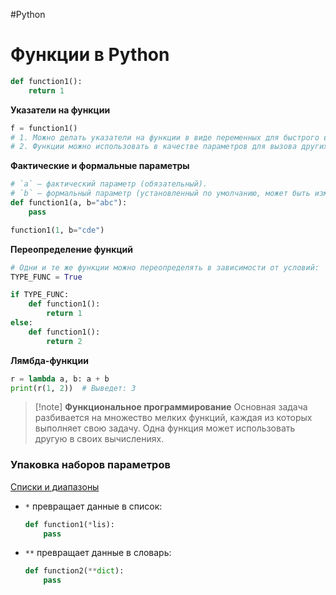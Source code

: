 #Python

# Функции в Python

```python
def function1():
    return 1
```

**Указатели на функции**
```python
f = function1() 
# 1. Можно делать указатели на функции в виде переменных для быстрого вызова
# 2. Функции можно использовать в качестве параметров для вызова других функций.
```

**Фактические и формальные параметры**
```python
# `a` — фактический параметр (обязательный).
# `b` — формальный параметр (установленный по умолчанию, может быть изменён при вызове).
def function1(a, b="abc"):
    pass

function1(1, b="cde")
```

**Переопределение функций**
```python
# Одни и те же функции можно переопределять в зависимости от условий:
TYPE_FUNC = True

if TYPE_FUNC:
    def function1():
        return 1
else:
    def function1():
        return 2
```

**Лямбда-функции**
```python
r = lambda a, b: a + b
print(r(1, 2))  # Выведет: 3
```

>[!note] **Функциональное программирование**
> Основная задача разбивается на множество мелких функций, каждая из которых выполняет свою задачу. Одна функция может использовать другую в своих вычислениях.

### Упаковка наборов параметров

[Списки и диапазоны](1.%20Languages/Python/3.%20Коллекции/Списки%20и%20диапазоны.md)
- `*` превращает данные в список:
    ```python
    def function1(*lis):
        pass
    ```
- `**` превращает данные в словарь:
    ```python
    def function2(**dict):
        pass
    ```

